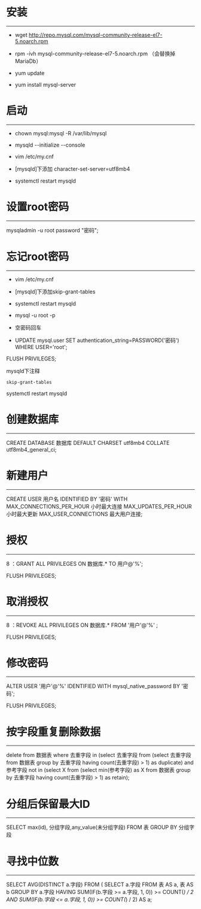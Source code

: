 # 安装

---

- wget http://repo.mysql.com/mysql-community-release-el7-5.noarch.rpm

- rpm -ivh mysql-community-release-el7-5.noarch.rpm （会替换掉MariaDb）

- yum update

- yum install mysql-server

# 启动

---

- chown mysql:mysql -R /var/lib/mysql

- mysqld --initialize --console

- vim /etc/my.cnf

- [mysqld]下添加 character-set-server=utf8mb4

- systemctl restart mysqld

# 设置root密码

---

mysqladmin -u root password "密码";

# 忘记root密码

---

- vim /etc/my.cnf

- [mysqld]下添加skip-grant-tables

- systemctl restart mysqld

- mysql -u root -p

- 空密码回车

- UPDATE mysql.user SET authentication_string=PASSWORD('密码') WHERE USER='root';

FLUSH PRIVILEGES;

mysqld下注释

    skip-grant-tables

systemctl restart mysqld

# 创建数据库

---

CREATE DATABASE 数据库 DEFAULT CHARSET utf8mb4 COLLATE utf8mb4_general_ci;

# 新建用户

---

CREATE USER 用户名 IDENTIFIED BY '密码' WITH MAX_CONNECTIONS_PER_HOUR 小时最大连接 MAX_UPDATES_PER_HOUR 小时最大更新 MAX_USER_CONNECTIONS 最大用户连接;

# 授权

---

8 ：GRANT ALL PRIVILEGES ON 数据库.* TO 用户@'%';

FLUSH PRIVILEGES;

# 取消授权

---
8 ：REVOKE ALL PRIVILEGES ON 数据库.* FROM '用户'@'%' ;

FLUSH PRIVILEGES;

# 修改密码

---
ALTER USER '用户'@'%' IDENTIFIED WITH mysql_native_password BY '密码';

FLUSH PRIVILEGES;

# 按字段重复删除数据

---
delete from 数据表 where 去重字段 in (select 去重字段 from (select 去重字段 from 数据表 group by 去重字段 having count(去重字段) > 1) as duplicate) and 参考字段 not in (select X from (select min(参考字段) as X from 数据表 group by 去重字段
having count(去重字段) > 1) as retain);

# 分组后保留最大ID

---
SELECT max(id), 分组字段,any_value(未分组字段) FROM 表 GROUP BY 分组字段

# 寻找中位数

---
SELECT AVG(DISTINCT a.字段)
FROM (
SELECT a.字段 FROM 表 AS a, 表 AS b GROUP BY a.字段 HAVING SUM(IF(b.字段 >= a.字段, 1, 0)) >= COUNT(*) / 2 AND SUM(IF(b.字段 <= a.字段, 1, 0)) >= COUNT(*) / 2) AS a;